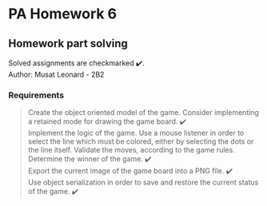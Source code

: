 # PA Homework 6
## Homework part solving 

Solved assignments are checkmarked ✔️.<br />
Author: Musat Leonard - 2B2

### Requirements

> Create the object oriented model of the game. Consider implementing a retained mode for drawing the game board. ✔️ <br />
> Implement the logic of the game. Use a mouse listener in order to select the line which must be colored, either by selecting the dots or the line itself. Validate the moves, according to the game rules. Determine the winner of the game. ✔️ <br /> 
> Export the current image of the game board into a PNG file. ✔️ <br />
> Use object serialization in order to save and restore the current status of the game. ✔️ <br />
